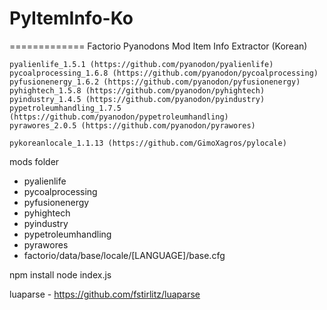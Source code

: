 # PyItemInfo-Ko
=============
Factorio Pyanodons Mod Item Info Extractor (Korean)
```
pyalienlife_1.5.1 (https://github.com/pyanodon/pyalienlife)
pycoalprocessing_1.6.8 (https://github.com/pyanodon/pycoalprocessing)
pyfusionenergy_1.6.2 (https://github.com/pyanodon/pyfusionenergy)
pyhightech_1.5.8 (https://github.com/pyanodon/pyhightech)
pyindustry_1.4.5 (https://github.com/pyanodon/pyindustry)
pypetroleumhandling_1.7.5 (https://github.com/pyanodon/pypetroleumhandling)
pyrawores_2.0.5 (https://github.com/pyanodon/pyrawores)

pykoreanlocale_1.1.13 (https://github.com/GimoXagros/pylocale)
```

mods folder
 - pyalienlife
 - pycoalprocessing
 - pyfusionenergy
 - pyhightech
 - pyindustry
 - pypetroleumhandling
 - pyrawores
 - factorio/data/base/locale/[LANGUAGE]/base.cfg
 
npm install
node index.js

luaparse - https://github.com/fstirlitz/luaparse
